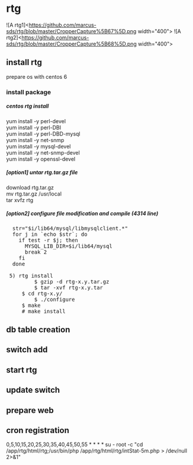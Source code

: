 # rtg
![A rtg1]<https://github.com/marcus-sds/rtg/blob/master/CropperCapture%5B67%5D.png width="400">
![A rtg2]<https://github.com/marcus-sds/rtg/blob/master/CropperCapture%5B68%5D.png width="400">
## install rtg
prepare os with centos 6<br>

### install package
##### centos rtg install
yum install -y perl-devel<br>
yum install -y perl-DBI<br>
yum install -y perl-DBD-mysql<br>
yum install -y net-snmp<br>
yum install -y mysql-devel<br>
yum install -y net-snmp-devel<br>
yum install -y openssl-devel<br>

##### [option1] untar rtg.tar.gz file
download rtg.tar.gz<br>
mv rtg.tar.gz /usr/local<br>
tar xvfz rtg<br>

##### [option2] configure file modification and compile (4314 line)
<pre>
  str="$i/lib64/mysql/libmysqlclient.*"
  for j in `echo $str`; do
    if test -r $j; then
      MYSQL_LIB_DIR=$i/lib64/mysql
      break 2
    fi
  done

 5) rtg install
         $ gzip -d rtg-x.y.tar.gz
         $ tar -xvf rtg-x.y.tar
	 $ cd rtg-x.y/
         $ ./configure
	 $ make
	 # make install
</pre>

## db table creation

## switch add

## start rtg

## update switch

## prepare web

## cron registration
0,5,10,15,20,25,30,35,40,45,50,55 * * * * su - root -c "cd /app/rtg/html/rtg;/usr/bin/php /app/rtg/html/rtg/intStat-5m.php > /dev/null 2>&1"

